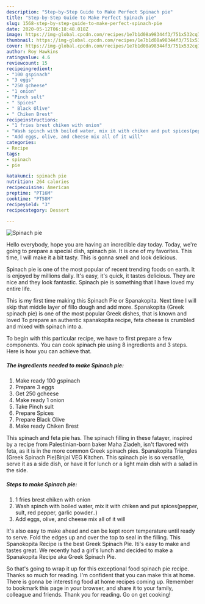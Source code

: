 ```yaml
---
description: "Step-by-Step Guide to Make Perfect Spinach pie"
title: "Step-by-Step Guide to Make Perfect Spinach pie"
slug: 1568-step-by-step-guide-to-make-perfect-spinach-pie
date: 2020-05-12T06:18:48.018Z
image: https://img-global.cpcdn.com/recipes/1e7b1d08a98344f3/751x532cq70/spinach-pie-recipe-main-photo.jpg
thumbnail: https://img-global.cpcdn.com/recipes/1e7b1d08a98344f3/751x532cq70/spinach-pie-recipe-main-photo.jpg
cover: https://img-global.cpcdn.com/recipes/1e7b1d08a98344f3/751x532cq70/spinach-pie-recipe-main-photo.jpg
author: Roy Hawkins
ratingvalue: 4.6
reviewcount: 15
recipeingredient:
- "100 gspinach"
- "3 eggs"
- "250 gcheese"
- "1 onion"
- "Pinch sult"
- " Spices"
- " Black Olive"
- " Chiken Brest"
recipeinstructions:
- "1 fries brest chiken with onion"
- "Wash spinch with boiled water, mix it with chiken and put spices(pepper, sult, red pepper, garlic powder..)"
- "Add eggs, olive, and cheese mix all of it will"
categories:
- Recipe
tags:
- spinach
- pie

katakunci: spinach pie 
nutrition: 264 calories
recipecuisine: American
preptime: "PT16M"
cooktime: "PT58M"
recipeyield: "3"
recipecategory: Dessert

---
```



![Spinach pie](https://img-global.cpcdn.com/recipes/1e7b1d08a98344f3/751x532cq70/spinach-pie-recipe-main-photo.jpg)

Hello everybody, hope you are having an incredible day today. Today, we're going to prepare a special dish, spinach pie. It is one of my favorites. This time, I will make it a bit tasty. This is gonna smell and look delicious.

Spinach pie is one of the most popular of recent trending foods on earth. It is enjoyed by millions daily. It's easy, it's quick, it tastes delicious. They are nice and they look fantastic. Spinach pie is something that I have loved my entire life.

This is my first time making this Spinach Pie or Spanakopita. Next time I will skip that middle layer of fillo dough and add more. Spanakopita (Greek spinach pie) is one of the most popular Greek dishes, that is known and loved To prepare an authentic spanakopita recipe, feta cheese is crumbled and mixed with spinach into a.


To begin with this particular recipe, we have to first prepare a few components. You can cook spinach pie using 8 ingredients and 3 steps. Here is how you can achieve that.

<!--inarticleads1-->

##### The ingredients needed to make Spinach pie:

1. Make ready 100 gspinach
1. Prepare 3 eggs
1. Get 250 gcheese
1. Make ready 1 onion
1. Take Pinch sult
1. Prepare  Spices
1. Prepare  Black Olive
1. Make ready  Chiken Brest


This spinach and feta pie has. The spinach filling in these fatayer, inspired by a recipe from Palestinian-born baker Maha Ziadeh, isn&#39;t flavored with feta, as it is in the more common Greek spinach pies. Spanakopita Triangles (Greek Spinach Pie)Binjal VEG Kitchen. This spinach pie is so versatile, serve it as a side dish, or have it for lunch or a light main dish with a salad in the side. 

<!--inarticleads2-->

##### Steps to make Spinach pie:

1. 1 fries brest chiken with onion
1. Wash spinch with boiled water, mix it with chiken and put spices(pepper, sult, red pepper, garlic powder..)
1. Add eggs, olive, and cheese mix all of it will


It&#39;s also easy to make ahead and can be kept room temperature until ready to serve. Fold the edges up and over the top to seal in the filling. This Spanokopita Recipe is the best Greek Spinach Pie. Iti&#39;s easy to make and tastes great. We recently had a girl&#39;s lunch and decided to make a Spanakopita Recipe aka Greek Spinach Pie. 

So that's going to wrap it up for this exceptional food spinach pie recipe. Thanks so much for reading. I'm confident that you can make this at home. There is gonna be interesting food at home recipes coming up. Remember to bookmark this page in your browser, and share it to your family, colleague and friends. Thank you for reading. Go on get cooking!
